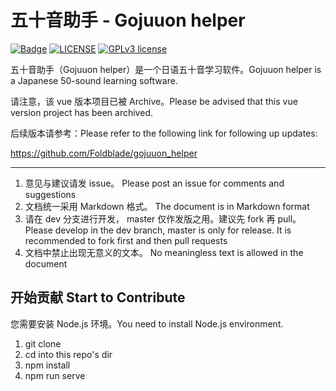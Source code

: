 # 五十音助手 - Gojuuon helper

[![Badge](https://img.shields.io/badge/Link-996.icu-%23FF4D5B.svg?style=flat-square)](https://996.icu/#/zh_CN)
[![LICENSE](https://img.shields.io/badge/License-Anti%20996-blue.svg?style=flat-square)](https://github.com/996icu/996.ICU/blob/master/LICENSE)
[![GPLv3 license](https://img.shields.io/badge/License-GPLv3-blue.svg)](http://perso.crans.org/besson/LICENSE.html)

五十音助手（Gojuuon helper）是一个日语五十音学习软件。Gojuuon helper is a Japanese 50-sound learning software.

请注意，该 vue 版本项目已被 Archive。Please be advised that this vue version project has been archived. 

后续版本请参考：Please refer to the following link for following up updates:

https://github.com/Foldblade/gojuuon_helper

---

1. 意见与建议请发 issue。  Please post an issue for comments and suggestions
2. 文档统一采用 Markdown 格式。 The document is in Markdown format
3. 请在 dev 分支进行开发， master 仅作发版之用。建议先 fork 再 pull。 Please develop in the dev branch, master is only for release. It is recommended to fork first and then pull requests
4. 文档中禁止出现无意义的文本。 No meaningless text is allowed in the document

## 开始贡献 Start to Contribute

您需要安装 Node.js 环境。You need to install Node.js environment.

1. git clone
2. cd into this repo's dir
3. npm install
4. npm run serve
